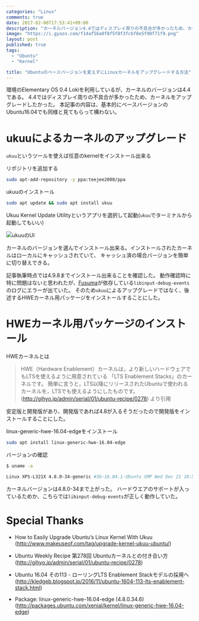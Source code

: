 ```yaml
---
categories: "Linux"
comments: true
date: 2017-02-06T17:53:41+09:00
description: "カーネルバージョン4.4ではディスプレイ周りの不具合が多かったため、カーネルバージョンを4.8までアップグレードした。"
image: "https://i.gyazo.com/f14af56a0f8f5f8f3fcbf8e5f90f71f9.png"
layout: post
published: true
tags: 
  - "Ubuntu"
  - "Kernel"

title: "Ubuntuのベースバージョンを変えずにLinuxカーネルをアップグレードする方法"
---
```


環境のElementary OS 0.4 Lokiを利用しているが、カーネルのバージョンは4.4である。
4.4ではディスプレイ周りの不具合が多かったため、カーネルをアップグレードしたかった。
本記事の内容は、基本的にベースバージョンのUbuntu16.04でも同様と見てもらって構わない。

# ukuuによるカーネルのアップグレード

`ukuu`というツールを使えば任意のkernelをインストール出来る

リポジトリを追加する

```bash
sudo apt-add-repository -y ppa:teejee2008/ppa
```

ukuuのインストール

```bash
sudo apt update && sudo apt install ukuu
```

Ukuu Kernel Update Utilityというアプリを選択して起動(`ukuu`でターミナルから起動してもいい)

![ukuuのUI](https://i.gyazo.com/f14af56a0f8f5f8f3fcbf8e5f90f71f9.png)

カーネルのバージョンを選んでインストール出来る。インストールされたカーネルはローカルにキャッシュされていて、
キャッシュ済の場合バージョンを簡単に切り替えできる。

記事執筆時点では4.9.8までインストール出来ることを確認した。
動作確認時に特に問題はないと思われたが、[Fusuma](https://github.com/iberianpig/fusuma)が依存している`libinput-debug-events`のログにエラーが出ていた。
そのため`ukuu`によるアップグレードではなく、後述するHWEカーネル用パッケージをインストールすることにした。

# HWEカーネル用パッケージのインストール


HWEカーネルとは

> HWE（Hardware Enablement）カーネルは，より新しいハードウェアでもLTSを使えるように用意されている
> 「LTS Enablement Stacks」のカーネルです。
> 簡単に言うと，LTS以降にリリースされたUbuntuで使われるカーネルを，LTSでも使えるようにしたものです。
(http://gihyo.jp/admin/serial/01/ubuntu-recipe/0278) より引用

安定版と開発版があり、開発版であれば4.8が入るそうだったので開発版をインストールすることにした。

linux-generic-hwe-16.04-edgeをインストール

```bash
sudo apt install linux-generic-hwe-16.04-edge
```

バージョンの確認
```bash
$ uname -a

Linux XPS-L321X 4.8.0-34-generic #36~16.04.1-Ubuntu SMP Wed Dec 21 18:55:08 UTC 2016 x86_64 x86_64 x86_64 GNU/Linux
```

カーネルバージョンは4.8.0-34まで上がった。
ハードウエアのサポートが入っているためか、こちらでは`libinput-debug-events`が正しく動作していた。

# Special Thanks

* How to Easily Upgrade Ubuntu’s Linux Kernel With Ukuu
 (http://www.makeuseof.com/tag/upgrade-kernel-ukuu-ubuntu/)

* Ubuntu Weekly Recipe 第278回 Ubuntuカーネルとの付き合い方
 (http://gihyo.jp/admin/serial/01/ubuntu-recipe/0278)

* Ubuntu 16.04 その113 - ローリングLTS Enablement Stackモデルの採用へ
 (http://kledgeb.blogspot.jp/2016/11/ubuntu-1604-113-lts-enablement-stack.html)

* Package: linux-generic-hwe-16.04-edge (4.8.0.34.6)
 (http://packages.ubuntu.com/xenial/kernel/linux-generic-hwe-16.04-edge)
